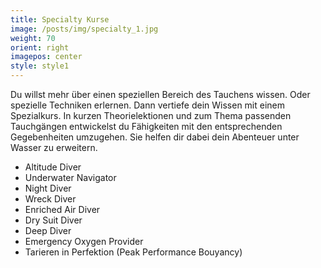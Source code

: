 ```yaml
---
title: Specialty Kurse
image: /posts/img/specialty_1.jpg
weight: 70
orient: right
imagepos: center
style: style1
---
```

Du willst mehr über einen speziellen Bereich des Tauchens wissen. Oder spezielle Techniken erlernen. Dann vertiefe dein Wissen mit einem Spezialkurs.
In kurzen Theorielektionen und zum Thema passenden Tauchgängen entwickelst du Fähigkeiten mit den entsprechenden Gegebenheiten umzugehen. Sie helfen dir dabei dein Abenteuer unter Wasser zu erweitern. 
+ Altitude Diver 
+ Underwater Navigator 
+ Night Diver 
+ Wreck Diver
+ Enriched Air Diver
+ Dry Suit Diver
+ Deep Diver
+ Emergency Oxygen Provider
+ Tarieren in Perfektion (Peak Performance Bouyancy)
